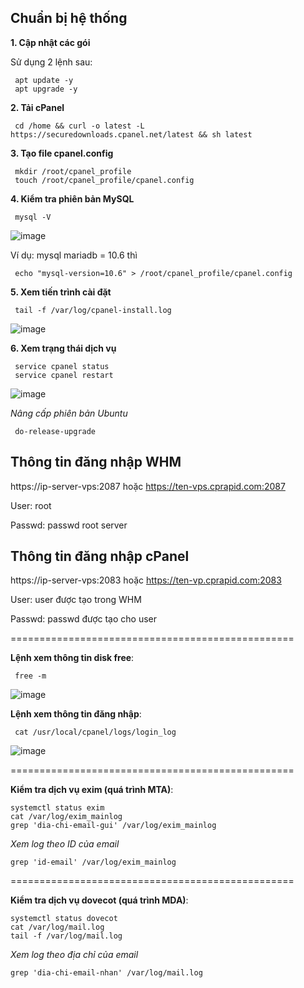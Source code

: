 
**Chuẩn bị hệ thống**
-
**1. Cập nhật các gói**

Sử dụng 2 lệnh sau:

     apt update -y
     apt upgrade -y

**2. Tải cPanel**

     cd /home && curl -o latest -L https://securedownloads.cpanel.net/latest && sh latest

**3. Tạo file cpanel.config**

     mkdir /root/cpanel_profile
     touch /root/cpanel_profile/cpanel.config

**4. Kiểm tra phiên bản MySQL**

     mysql -V

![image](https://github.com/user-attachments/assets/f437ba21-6a38-4eb5-b645-6e844eb7b076)

Ví dụ: mysql mariadb = 10.6 thì 

     echo "mysql-version=10.6" > /root/cpanel_profile/cpanel.config

**5. Xem tiến trình cài đặt**

     tail -f /var/log/cpanel-install.log

![image](https://github.com/user-attachments/assets/6d31e619-4b45-47e2-a649-9b3b9658c095)

**6. Xem trạng thái dịch vụ**

     service cpanel status
     service cpanel restart

![image](https://github.com/user-attachments/assets/d34cf930-9587-48d4-8b7c-36bb14567e4d)

*Nâng cấp phiên bản Ubuntu*

     do-release-upgrade 

**Thông tin đăng nhập WHM**
-
https://ip-server-vps:2087 hoặc https://ten-vps.cprapid.com:2087

User: root

Passwd: passwd root server

**Thông tin đăng nhập cPanel**
-
https://ip-server-vps:2083 hoặc https://ten-vp.cprapid.com:2083

User: user được tạo trong WHM 

Passwd: passwd được tạo cho user

=================================================

**Lệnh xem thông tin disk free**:

     free -m

![image](https://github.com/user-attachments/assets/c2f03521-009c-49e8-853f-1e57d00e96f9)

**Lệnh xem thông tin đăng nhập**:

     cat /usr/local/cpanel/logs/login_log

![image](https://github.com/user-attachments/assets/a863dcdc-54e4-4e1d-93e7-7bb7a10c6f11)

=================================================


**Kiểm tra dịch vụ exim (quá trình MTA)**:

    systemctl status exim
    cat /var/log/exim_mainlog
    grep 'dia-chi-email-gui' /var/log/exim_mainlog

*Xem log theo ID của email*

    grep 'id-email' /var/log/exim_mainlog

=================================================

**Kiểm tra dịch vụ dovecot (quá trình MDA)**:

    systemctl status dovecot
    cat /var/log/mail.log 
    tail -f /var/log/mail.log 

*Xem log theo địa chỉ của email*

    grep 'dia-chi-email-nhan' /var/log/mail.log
